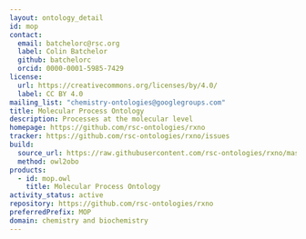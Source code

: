 ```yaml
---
layout: ontology_detail
id: mop
contact:
  email: batchelorc@rsc.org
  label: Colin Batchelor
  github: batchelorc
  orcid: 0000-0001-5985-7429
license:
  url: https://creativecommons.org/licenses/by/4.0/
  label: CC BY 4.0
mailing_list: "chemistry-ontologies@googlegroups.com"
title: Molecular Process Ontology
description: Processes at the molecular level
homepage: https://github.com/rsc-ontologies/rxno
tracker: https://github.com/rsc-ontologies/rxno/issues
build:
  source_url: https://raw.githubusercontent.com/rsc-ontologies/rxno/master/mop.owl
  method: owl2obo
products:
  - id: mop.owl
    title: Molecular Process Ontology
activity_status: active
repository: https://github.com/rsc-ontologies/rxno
preferredPrefix: MOP
domain: chemistry and biochemistry
---
```

